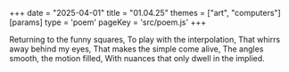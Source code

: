 +++
date = "2025-04-01"
title = "01.04.25"
themes = ["art", "computers"]
[params]
  type = 'poem'
  pageKey = 'src/poem.js'
+++

Returning to the funny squares,
To play with the interpolation,
That whirrs away behind my eyes,
That makes the simple come alive,
The angles smooth, the motion filled,
With nuances that only dwell in the implied.
